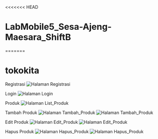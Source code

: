<<<<<<< HEAD
# LabMobile5_Sesa-Ajeng-Maesara_ShiftB
=======
# tokokita

Registrasi
![Halaman Registrasi](registrasi_berhasil.png)

Login
![Halaman Login](login_gagal.png)

Produk
![Halaman List_Produk](list_produk.png)

Tambah Produk
![Halaman Tambah_Produk](tambah_produk_sebelum.png)
![Halaman Tambah_Produk](tambah_produk_setelah.png)

Edit Produk
![Halaman Edit_Produk](ubah_produk_sebelum.png)
![Halaman Edit_Produk](ubah_produk_setelah.png)

Hapus Produk
![Halaman Hapus_Produk](hapus_sebelum.png)
![Halaman Hapus_Produk](hapus_sesudah.png)


